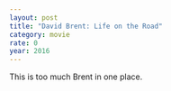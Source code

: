 ```yaml
---
layout: post
title: "David Brent: Life on the Road"
category: movie
rate: 0
year: 2016
---
```


This is too much Brent in one place.